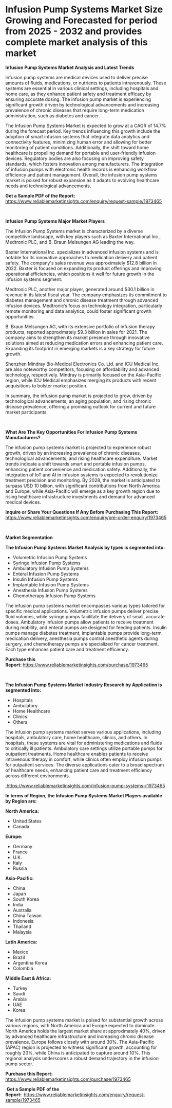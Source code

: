 <p><h1>Infusion Pump Systems Market Size Growing and Forecasted for period from 2025 - 2032 and provides complete market analysis of this market</h1></p><p><strong>Infusion Pump Systems Market Analysis and Latest Trends</strong></p>
<p><p>Infusion pump systems are medical devices used to deliver precise amounts of fluids, medications, or nutrients to patients intravenously. These systems are essential in various clinical settings, including hospitals and home care, as they enhance patient safety and treatment efficacy by ensuring accurate dosing. The infusion pump market is experiencing significant growth driven by technological advancements and increasing prevalence of chronic diseases that require long-term medication administration, such as diabetes and cancer.</p><p>The Infusion Pump Systems Market is expected to grow at a CAGR of 14.7% during the forecast period. Key trends influencing this growth include the adoption of smart infusion systems that integrate data analytics and connectivity features, minimizing human error and allowing for better monitoring of patient conditions. Additionally, the shift toward home healthcare is propelling demand for portable and user-friendly infusion devices. Regulatory bodies are also focusing on improving safety standards, which fosters innovation among manufacturers. The integration of infusion pumps with electronic health records is enhancing workflow efficiency and patient management. Overall, the infusion pump systems market is poised for robust expansion as it adapts to evolving healthcare needs and technological advancements.</p></p>
<p><strong>Get a Sample PDF of the Report:&nbsp;</strong> <a href="https://www.reliablemarketinsights.com/enquiry/request-sample/1973465?utm_campaign=3219&utm_medium=2&utm_source=Github&utm_content=ia&utm_term=13042025&utm_id=infusion-pump-systems">https://www.reliablemarketinsights.com/enquiry/request-sample/1973465</a></p>
<p>&nbsp;</p>
<p><strong>Infusion Pump Systems Major Market Players</strong></p>
<p><p>The Infusion Pump Systems market is characterized by a diverse competitive landscape, with key players such as Baxter International Inc., Medtronic PLC, and B. Braun Melsungen AG leading the way. </p><p>Baxter International Inc. specializes in advanced infusion systems and is notable for its innovative approaches to medication delivery and patient safety. The company's sales revenue was approximately $12.8 billion in 2022. Baxter is focused on expanding its product offerings and improving operational efficiencies, which positions it well for future growth in the infusion systems segment. </p><p>Medtronic PLC, another major player, generated around $30.1 billion in revenue in its latest fiscal year. The company emphasizes its commitment to diabetes management and chronic disease treatment through advanced infusion devices. Medtronic’s focus on technology integration, particularly remote monitoring and data analytics, could foster significant growth opportunities.</p><p>B. Braun Melsungen AG, with its extensive portfolio of infusion therapy products, reported approximately $9.3 billion in sales for 2021. The company aims to strengthen its market presence through innovative solutions aimed at reducing medication errors and enhancing patient care. Expanding its footprint in emerging markets is a key strategy for future growth.</p><p>Shenzhen Mindray Bio-Medical Electronics Co. Ltd. and ICU Medical Inc. are also noteworthy competitors, focusing on affordability and advanced technology, respectively. Mindray is primarily focused on the Asia-Pacific region, while ICU Medical emphasizes merging its products with recent acquisitions to bolster market position.</p><p>In summary, the infusion pump market is projected to grow, driven by technological advancements, an aging population, and rising chronic disease prevalence, offering a promising outlook for current and future market participants.</p></p>
<p>&nbsp;</p>
<p><strong>What Are The Key Opportunities For Infusion Pump Systems Manufacturers?</strong></p>
<p><p>The infusion pump systems market is projected to experience robust growth, driven by an increasing prevalence of chronic diseases, technological advancements, and rising healthcare expenditure. Market trends indicate a shift towards smart and portable infusion pumps, enhancing patient convenience and medication safety. Additionally, the integration of IoT and AI in infusion systems is expected to revolutionize treatment precision and monitoring. By 2028, the market is anticipated to surpass USD 10 billion, with significant contributions from North America and Europe, while Asia-Pacific will emerge as a key growth region due to rising healthcare infrastructure investments and demand for advanced medical devices.</p></p>
<p><strong>Inquire or Share Your Questions If Any Before Purchasing This Report:</strong> <a href="https://www.reliablemarketinsights.com/enquiry/pre-order-enquiry/1973465?utm_campaign=3219&utm_medium=2&utm_source=Github&utm_content=ia&utm_term=13042025&utm_id=infusion-pump-systems">https://www.reliablemarketinsights.com/enquiry/pre-order-enquiry/1973465</a></p>
<p>&nbsp;</p>
<p><strong>Market Segmentation</strong></p>
<p><strong>The Infusion Pump Systems Market Analysis by types is segmented into:</strong></p>
<p><ul><li>Volumetric Infusion Pump Systems</li><li>Syringe Infusion Pump Systems</li><li>Ambulatory Infusion Pump Systems</li><li>Enteral Infusion Pump Systems</li><li>Insulin Infusion Pump Systems</li><li>Implantable Infusion Pump Systems</li><li>Anesthesia Infusion Pump Systems</li><li>Chemotherapy Infusion Pump Systems</li></ul></p>
<p><p>The infusion pump systems market encompasses various types tailored for specific medical applications. Volumetric infusion pumps deliver precise fluid volumes, while syringe pumps facilitate the delivery of small, accurate doses. Ambulatory infusion pumps allow patients to receive treatment during mobility, and enteral pumps are designed for feeding patients. Insulin pumps manage diabetes treatment, implantable pumps provide long-term medication delivery, anesthesia pumps control anesthetic agents during surgery, and chemotherapy pumps are specialized for cancer treatment. Each type enhances patient care and treatment efficiency.</p></p>
<p><strong>Purchase this Report:&nbsp;</strong><a href="https://www.reliablemarketinsights.com/purchase/1973465?utm_campaign=3219&utm_medium=2&utm_source=Github&utm_content=ia&utm_term=13042025&utm_id=infusion-pump-systems">https://www.reliablemarketinsights.com/purchase/1973465</a></p>
<p>&nbsp;</p>
<p><strong>The Infusion Pump Systems Market Industry Research by Application is segmented into:</strong></p>
<p><ul><li>Hospitals</li><li>Ambulatory</li><li>Home Healthcare</li><li>Clinics</li><li>Others</li></ul></p>
<p><p>The infusion pump systems market serves various applications, including hospitals, ambulatory care, home healthcare, clinics, and others. In hospitals, these systems are vital for administering medications and fluids to critically ill patients. Ambulatory care settings utilize portable pumps for outpatient treatments. Home healthcare enables patients to receive intravenous therapy in comfort, while clinics often employ infusion pumps for outpatient services. The diverse applications cater to a broad spectrum of healthcare needs, enhancing patient care and treatment efficiency across different environments.</p></p>
<p><a href="https://www.reliablemarketinsights.com/infusion-pump-systems-r1973465?utm_campaign=3219&utm_medium=2&utm_source=Github&utm_content=ia&utm_term=13042025&utm_id=infusion-pump-systems">&nbsp;https://www.reliablemarketinsights.com/infusion-pump-systems-r1973465</a></p>
<p><strong>In terms of Region, the Infusion Pump Systems Market Players available by Region are:</strong></p>
<p>
    <p> <strong> North America: </strong>
        <ul>
            <li>United States</li>
            <li>Canada</li>
        </ul>
        </p> 
    <p> <strong> Europe: </strong>
        <ul>
            <li>Germany</li>
            <li>France</li>
            <li>U.K.</li>
            <li>Italy</li>
            <li>Russia</li>
        </ul>
        </p> 
    <p> <strong> Asia-Pacific: </strong>
        <ul>
            <li>China</li>
            <li>Japan</li>
            <li>South Korea</li>
            <li>India</li>
            <li>Australia</li>
            <li>China Taiwan</li>
            <li>Indonesia</li>
            <li>Thailand</li>
            <li>Malaysia</li>
        </ul>
        </p> 
    <p> <strong> Latin America: </strong>
        <ul>
            <li>Mexico</li>
            <li>Brazil</li>
            <li>Argentina Korea</li>
            <li>Colombia</li>
        </ul>
        </p> 
    <p> <strong> Middle East & Africa: </strong>
        <ul>
            <li>Turkey</li>
            <li>Saudi</li>
            <li>Arabia</li>
            <li>UAE</li>
            <li>Korea</li>
        </ul>
    </p>
    </p>
<p><p>The infusion pump systems market is poised for substantial growth across various regions, with North America and Europe expected to dominate. North America holds the largest market share at approximately 40%, driven by advanced healthcare infrastructure and increasing chronic disease prevalence. Europe follows closely with around 30%. The Asia-Pacific (APAC) region is projected to witness significant growth, accounting for roughly 20%, while China is anticipated to capture around 10%. This regional analysis underscores a robust demand trajectory in the infusion pump sector.</p></p>
<p><strong>Purchase this Report: </strong><a href="https://www.reliablemarketinsights.com/purchase/1973465?utm_campaign=3219&utm_medium=2&utm_source=Github&utm_content=ia&utm_term=13042025&utm_id=infusion-pump-systems">https://www.reliablemarketinsights.com/purchase/1973465</a></p>
<p>&nbsp;<strong>Get a Sample PDF of the Report:&nbsp;&nbsp;</strong><a href="https://www.reliablemarketinsights.com/enquiry/request-sample/1973465?utm_campaign=3219&utm_medium=2&utm_source=Github&utm_content=ia&utm_term=13042025&utm_id=infusion-pump-systems">https://www.reliablemarketinsights.com/enquiry/request-sample/1973465</a></p>
<p><strong></strong></p>
<p><p></p><p></p><p></p></p>